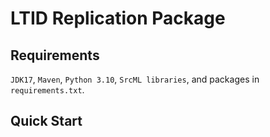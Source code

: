 # LTID Replication Package

## Requirements 
`JDK17`, `Maven`, `Python 3.10`, `SrcML libraries`, and packages in `requirements.txt`.

## Quick Start


